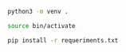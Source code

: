 ```bash
python3 -m venv .
```

```bash
source bin/activate
```

```bash
pip install -r requeriments.txt
```